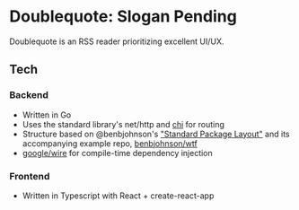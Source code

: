 Doublequote: Slogan Pending
========================================

Doublequote is an RSS reader prioritizing excellent UI/UX.

## Tech

### Backend

* Written in Go
* Uses the standard library's net/http and [chi](https://github.com/go-chi/chi) for routing
* Structure based on @benbjohnson's ["Standard Package Layout"](https://www.gobeyond.dev/standard-package-layout/) and its accompanying example repo, [benbjohnson/wtf](https://github.com/benbjohnson/wtf)
* [google/wire](https://github.com/google/wire) for compile-time dependency injection

### Frontend

* Written in Typescript with React + create-react-app